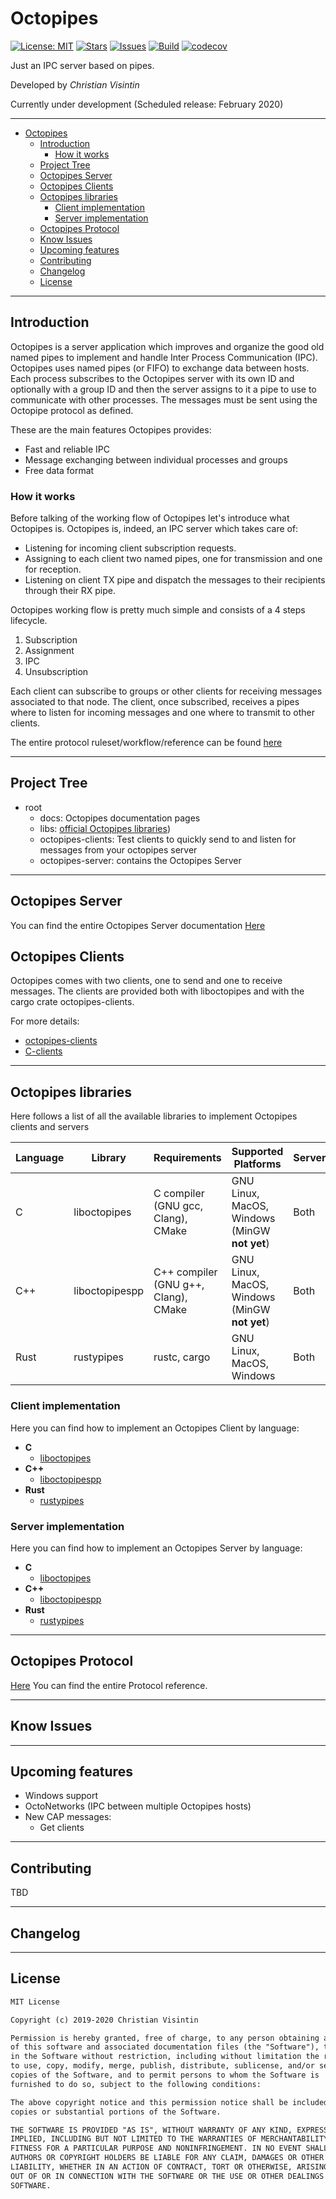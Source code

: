 # Octopipes

[![License: MIT](https://img.shields.io/badge/License-MIT-teal.svg)](https://opensource.org/licenses/MIT) [![Stars](https://img.shields.io/github/stars/ChristianVisintin/Octopipes.svg)](https://github.com/ChristianVisintin/Octopipes) [![Issues](https://img.shields.io/github/issues/ChristianVisintin/Octopipes.svg)](https://github.com/ChristianVisintin/Octopipes) [![Build](https://api.travis-ci.org/ChristianVisintin/Octopipes.svg?branch=master)](https://travis-ci.org/ChristianVisintin/Octopipes) [![codecov](https://codecov.io/gh/ChristianVisintin/Octopipes/branch/master/graph/badge.svg)](https://codecov.io/gh/ChristianVisintin/Octopipes)

Just an IPC server based on pipes.

Developed by *Christian Visintin*

Currently under development (Scheduled release: February 2020)

---

- [Octopipes](#octopipes)
  - [Introduction](#introduction)
    - [How it works](#how-it-works)
  - [Project Tree](#project-tree)
  - [Octopipes Server](#octopipes-server)
  - [Octopipes Clients](#octopipes-clients)
  - [Octopipes libraries](#octopipes-libraries)
    - [Client implementation](#client-implementation)
    - [Server implementation](#server-implementation)
  - [Octopipes Protocol](#octopipes-protocol)
  - [Know Issues](#know-issues)
  - [Upcoming features](#upcoming-features)
  - [Contributing](#contributing)
  - [Changelog](#changelog)
  - [License](#license)

---

## Introduction

Octopipes is a server application which improves and organize the good old named pipes to implement and handle Inter Process Communication (IPC).
Octopipes uses named pipes (or FIFO) to exchange data between hosts. Each process subscribes to the Octopipes server with its own ID and optionally with a group ID and then the server assigns to it a pipe to use to communicate with other processes. The messages must be sent using the Octopipe protocol as defined.

These are the main features Octopipes provides:

- Fast and reliable IPC
- Message exchanging between individual processes and groups
- Free data format

### How it works

Before talking of the working flow of Octopipes let's introduce what Octopipes is.
Octopipes is, indeed, an IPC server which takes care of:

- Listening for incoming client subscription requests.
- Assigning to each client two named pipes, one for transmission and one for reception.
- Listening on client TX pipe and dispatch the messages to their recipients through their RX pipe.

Octopipes working flow is pretty much simple and consists of a 4 steps lifecycle.

1. Subscription
2. Assignment
3. IPC
4. Unsubscription

Each client can subscribe to groups or other clients for receiving messages associated to that node. The client, once subscribed, receives a pipes where to listen for incoming messages and one where to transmit to other clients.

The entire protocol ruleset/workflow/reference can be found [here](docs/protocol.md)

---

## Project Tree

- root
  - docs: Octopipes documentation pages
  - libs: [official Octopipes libraries](#octopipes-libraries))
  - octopipes-clients: Test clients to quickly send to and listen for messages from your octopipes server
  - octopipes-server: contains the Octopipes Server

---

## Octopipes Server

You can find the entire Octopipes Server documentation [Here](octopipes-server/README.md)

## Octopipes Clients

Octopipes comes with two clients, one to send and one to receive messages.
The clients are provided both with liboctopipes and with the cargo crate octopipes-clients.

For more details:

- [octopipes-clients](octopipes-clients/README.md)
- [C-clients](libs/liboctopipes/README.md)

---

## Octopipes libraries

Here follows a list of all the available libraries to implement Octopipes clients and servers

| Language | Library        | Requirements                         | Supported Platforms                           | Server/Client | Repository                                       |
|----------|----------------|--------------------------------------|-----------------------------------------------|---------------|--------------------------------------------------|
| C        | liboctopipes   | C compiler (GNU gcc, Clang), CMake   | GNU Linux, MacOS, Windows (MinGW **not yet**) | Both          | <https://github.com/ChristianVisintin/Octopipes> |
| C++      | liboctopipespp | C++ compiler (GNU g++, Clang), CMake | GNU Linux, MacOS, Windows (MinGW **not yet**) | Both          | <https://github.com/ChristianVisintin/Octopipes> |
| Rust     | rustypipes     | rustc, cargo                         | GNU Linux, MacOS, Windows                     | Both          | <https://github.com/ChristianVisintin/Octopipes> |

### Client implementation

Here you can find how to implement an Octopipes Client by language:

- **C**
  - [liboctopipes](libs/liboctopipes/README.md#client-implementation)
- **C++**
  - [liboctopipespp](libs/liboctopipespp/README.md#client-implementation)
- **Rust**
  - [rustypipes](libs/rustypipes/README.md#client-implementation)

### Server implementation

Here you can find how to implement an Octopipes Server by language:

- **C**
  - [liboctopipes](libs/liboctopipes/README.md#server-implementation)
- **C++**
  - [liboctopipespp](libs/liboctopipespp/README.md#server-implementation)
- **Rust**
  - [rustypipes](libs/rustypipes/README.md#server-implementation)

---

## Octopipes Protocol

[Here](docs/protocol.md) You can find the entire Protocol reference.

---

## Know Issues

---

## Upcoming features

- Windows support
- OctoNetworks (IPC between multiple Octopipes hosts)
- New CAP messages:
  - Get clients

---

## Contributing

TBD

---

## Changelog

---

## License

```txt
MIT License

Copyright (c) 2019-2020 Christian Visintin

Permission is hereby granted, free of charge, to any person obtaining a copy
of this software and associated documentation files (the "Software"), to deal
in the Software without restriction, including without limitation the rights
to use, copy, modify, merge, publish, distribute, sublicense, and/or sell
copies of the Software, and to permit persons to whom the Software is
furnished to do so, subject to the following conditions:

The above copyright notice and this permission notice shall be included in all
copies or substantial portions of the Software.

THE SOFTWARE IS PROVIDED "AS IS", WITHOUT WARRANTY OF ANY KIND, EXPRESS OR
IMPLIED, INCLUDING BUT NOT LIMITED TO THE WARRANTIES OF MERCHANTABILITY,
FITNESS FOR A PARTICULAR PURPOSE AND NONINFRINGEMENT. IN NO EVENT SHALL THE
AUTHORS OR COPYRIGHT HOLDERS BE LIABLE FOR ANY CLAIM, DAMAGES OR OTHER
LIABILITY, WHETHER IN AN ACTION OF CONTRACT, TORT OR OTHERWISE, ARISING FROM,
OUT OF OR IN CONNECTION WITH THE SOFTWARE OR THE USE OR OTHER DEALINGS IN THE
SOFTWARE.
```
